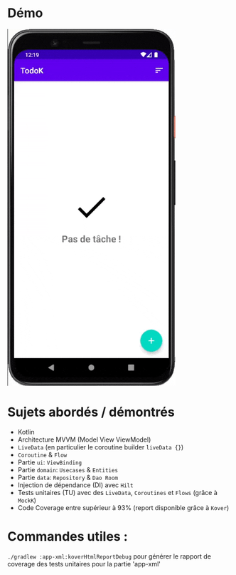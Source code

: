 # Démo
![Démo Gif, wait for it !](https://github.com/NinoDLC/OpenClassrooms_P5_TodoK_Example/blob/master/example.gif)

# Sujets abordés / démontrés
 * Kotlin
 * Architecture MVVM (Model View ViewModel)
 * `LiveData` (en particulier le coroutine builder `liveData {}`)
 * `Coroutine` & `Flow`
 * Partie `ui`: `ViewBinding`
 * Partie `domain`: `Usecases` & `Entities`
 * Partie `data`: `Repository` & `Dao Room`
 * Injection de dépendance (DI) avec `Hilt`
 * Tests unitaires (TU) avec des `LiveData`, `Coroutines` et `Flows` (grâce à `MockK`)
 * Code Coverage entre supérieur à 93% (report disponible grâce à `Kover`)

# Commandes utiles :
`./gradlew :app-xml:koverHtmlReportDebug` pour générer le rapport de coverage des tests unitaires pour la partie 'app-xml'
